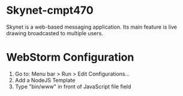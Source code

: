 # Skynet-cmpt470

Skynet is a web-based messaging application. Its main feature is live drawing broadcasted to multiple users.

# WebStorm Configuration
1. Go to: 
    Menu bar > Run > Edit Configurations... 
2. Add a NodeJS Template
3. Type "bin/www" in front of JavaScript file field
